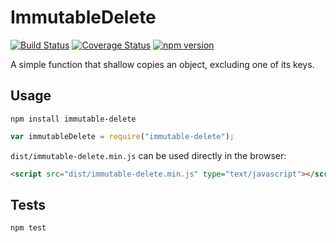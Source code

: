 # ImmutableDelete

[![Build Status](https://travis-ci.org/tinybike/immutable-delete.svg)](https://travis-ci.org/tinybike/immutable-delete) [![Coverage Status](https://coveralls.io/repos/tinybike/immutable-delete/badge.svg?branch=master&service=github)](https://coveralls.io/github/tinybike/immutable-delete?branch=master) [![npm version](https://badge.fury.io/js/immutable-delete.svg)](https://badge.fury.io/js/immutable-delete)

A simple function that shallow copies an object, excluding one of its keys.

## Usage

```
npm install immutable-delete
```

```javascript
var immutableDelete = require("immutable-delete");
```

`dist/immutable-delete.min.js` can be used directly in the browser:

```html
<script src="dist/immutable-delete.min.js" type="text/javascript"></script>
```

## Tests

```
npm test
```
